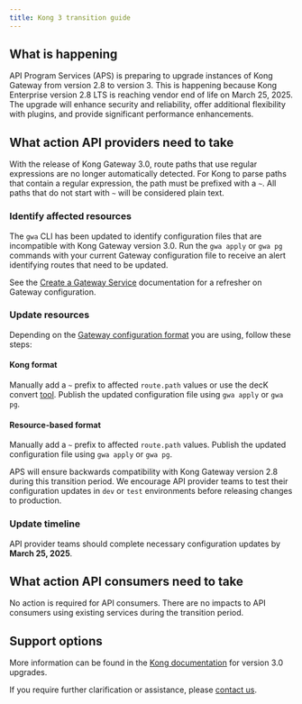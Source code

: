 ```yaml
---
title: Kong 3 transition guide
---
```

 
## What is happening

API Program Services (APS) is preparing to upgrade instances of Kong Gateway
from version 2.8 to version 3. This is happening because Kong Enterprise
version 2.8 LTS is reaching vendor end of life on March 25, 2025. The upgrade
will enhance security and reliability, offer additional flexibility with
plugins, and provide significant performance enhancements.

## What action API providers need to take

With the release of Kong Gateway 3.0, route paths that use regular expressions
are no longer automatically detected. For Kong to parse paths that contain a
regular expression, the path must be prefixed with a `~`. All paths that do not
start with `~` will be considered plain text.

### Identify affected resources

The `gwa` CLI has been updated to identify configuration files that are
incompatible with Kong Gateway version 3.0. Run the `gwa apply` or `gwa pg`
commands with your current Gateway configuration file to receive an alert
identifying routes that need to be updated.

See the [Create a Gateway Service](how-to/create-gateway-service) documentation
for a refresher on Gateway configuration.

### Update resources

Depending on the [Gateway configuration format](concepts/gateway-config/#gateway-configuration-formats)
you are using, follow these steps:

#### Kong format

Manually add a `~` prefix to affected `route.path` values or use the decK convert
[tool](https://docs.konghq.com/deck/reference/3.0-upgrade/#convert-declarative-configuration-files).
Publish the updated configuration file using `gwa apply` or `gwa pg`.

#### Resource-based format

Manually add a `~` prefix to affected `route.path` values. Publish the updated
configuration file using `gwa apply` or `gwa pg`.

APS will ensure backwards compatibility with Kong Gateway version 2.8 during
this transition period. We encourage API provider teams to test their
configuration updates in `dev` or `test` environments before releasing changes
to production.

### Update timeline

API provider teams should complete necessary configuration updates by
**March 25, 2025**.

## What action API consumers need to take

No action is required for API consumers. There are no impacts to API consumers
using existing services during the transition period.

## Support options

More information can be found in the [Kong documentation](https://docs.konghq.com/deck/reference/3.0-upgrade/)
for version 3.0 upgrades.

If you require further clarification or assistance, please [contact us](how-to/get-support).
